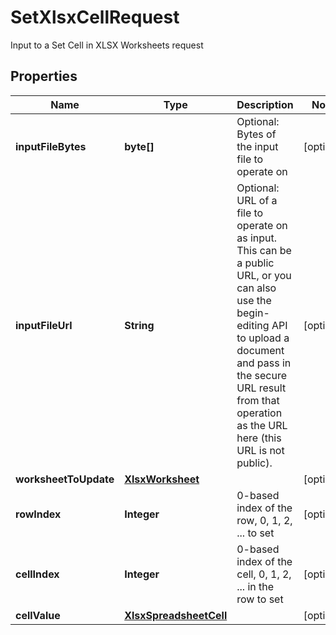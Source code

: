 

# SetXlsxCellRequest

Input to a Set Cell in XLSX Worksheets request
## Properties

Name | Type | Description | Notes
------------ | ------------- | ------------- | -------------
**inputFileBytes** | **byte[]** | Optional: Bytes of the input file to operate on |  [optional]
**inputFileUrl** | **String** | Optional: URL of a file to operate on as input.  This can be a public URL, or you can also use the begin-editing API to upload a document and pass in the secure URL result from that operation as the URL here (this URL is not public). |  [optional]
**worksheetToUpdate** | [**XlsxWorksheet**](XlsxWorksheet.md) |  |  [optional]
**rowIndex** | **Integer** | 0-based index of the row, 0, 1, 2, ... to set |  [optional]
**cellIndex** | **Integer** | 0-based index of the cell, 0, 1, 2, ... in the row to set |  [optional]
**cellValue** | [**XlsxSpreadsheetCell**](XlsxSpreadsheetCell.md) |  |  [optional]



